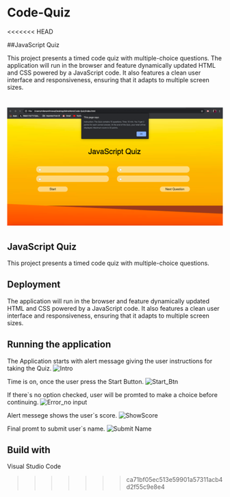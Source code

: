 # Code-Quiz
<<<<<<< HEAD


##JavaScript Quiz 

This project presents a timed code quiz with multiple-choice questions. The application will run in the browser and feature dynamically updated HTML and CSS powered by a JavaScript code. It also features a clean user interface and responsiveness, ensuring that it adapts to multiple screen sizes.

![Image description](Intro.png)
=======
## JavaScript Quiz 
This project presents a timed code quiz with multiple-choice questions. 

## Deployment 
The application will run in the browser and feature dynamically updated HTML and CSS powered by a JavaScript code. It also features a clean user interface and responsiveness, ensuring that it adapts to multiple screen sizes.

## Running the application
The Application starts with alert message giving the user instructions for taking the Quiz.
![Intro](https://user-images.githubusercontent.com/55516592/72230983-13092180-3576-11ea-9aec-24102f72f93d.png)

Time is on, once the user press the Start Button.
![Start_Btn](https://user-images.githubusercontent.com/55516592/72230990-16041200-3576-11ea-80a2-6ea8ba9f98c4.png)

If there`s no option checked, user will be promted to make a choice before continuing.
![Error_no input](https://user-images.githubusercontent.com/55516592/72230995-18666c00-3576-11ea-9f13-838bd732df71.png)

Alert messege shows the user`s score.
![ShowScore](https://user-images.githubusercontent.com/55516592/72230996-1b615c80-3576-11ea-82cb-bb48f810bd16.png)

Final promt to submit user`s name.
![Submit Name](https://user-images.githubusercontent.com/55516592/72230999-20bea700-3576-11ea-8656-ac2b8dea3f18.png)

## Build with
Visual Studio Code
>>>>>>> ca71bf05ec513e59901a57311acb4d2f55c9e8e4
